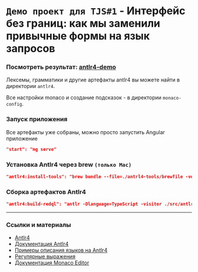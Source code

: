 # `Демо проект для TJS#1` - Интерфейс без границ: как мы заменили привычные формы на язык запросов

### Посмотреть результат: [antlr4-demo](https://m-chuguev.github.io/antlr4-demo/)

Лексемы, грамматики и другие артефакты antlr4 вы можете найти в директории `antlr4`.

Все настройки monaco и создание подсказок - в директории `monaco-config`.

### Запуск приложения
Все артефакты уже собраны, можно просто запустить Angular приложение
```json
"start": "ng serve"
```

### Установка Antlr4 через brew `(только Mac)`
```json
"antlr4:install-tools": "brew bundle --file=./antrl4-tools/brewfile -vd"
```

### Сборка артефактов Antlr4
```json
"antlr4:build-redql": "antlr -Dlanguage=TypeScript -visitor ./src/antlr4/RedQlLexer.g4 ./src/antlr4/RedQlParser.g4",
```

<hr>

### Ссылки и материалы

- [Antlr4](https://github.com/antlr/antlr4)
- [Документация Antlr4](https://github.com/antlr/antlr4/blob/master/doc/index.md)
- [Примеры описания языков на Antlr4](https://github.com/antlr/grammars-v4)
- [Регулярные выражения](https://www.regular-expressions.info/unicode.html#prop)
- [Документация Monaco Editor](https://microsoft.github.io/monaco-editor/)

